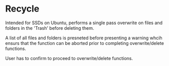 # Recycle

Intended for SSDs on Ubuntu, performs a single pass overwrite on files and folders in the 'Trash' before deleting them. 

A list of all files and folders is presneted before presenting a warning whcih ensurs that the function can be aborted prior to completing overwrite/delete functions. 

User has to confirm to proceed to overwrite/delete functions. 
